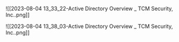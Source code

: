 ![[2023-08-04 13_33_22-Active Directory Overview _ TCM Security, Inc..png]]

![[2023-08-04 13_38_03-Active Directory Overview _ TCM Security, Inc..png]]

